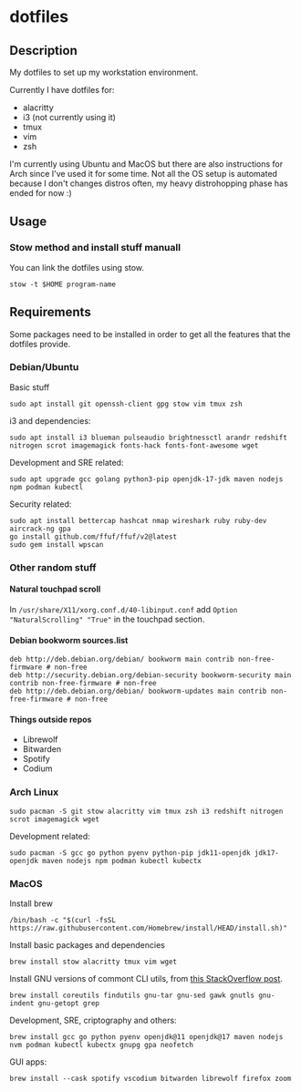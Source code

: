 # dotfiles

## Description

My dotfiles to set up my workstation environment.

Currently I have dotfiles for:
* alacritty
* i3 (not currently using it)
* tmux
* vim
* zsh

I'm currently using Ubuntu and MacOS but there are also instructions for Arch since I've used it for some time. Not all the OS setup is automated because I don't changes distros often, my heavy distrohopping phase has ended for now :)

## Usage

### Stow method and install stuff manuall
You can link the dotfiles using stow.
```
stow -t $HOME program-name
```
## Requirements
Some packages need to be installed in order to get all the features that the dotfiles provide.

### Debian/Ubuntu
Basic stuff
```
sudo apt install git openssh-client gpg stow vim tmux zsh
```

i3 and dependencies:
```
sudo apt install i3 blueman pulseaudio brightnessctl arandr redshift nitrogen scrot imagemagick fonts-hack fonts-font-awesome wget
```

Development and SRE related:
```
sudo apt upgrade gcc golang python3-pip openjdk-17-jdk maven nodejs npm podman kubectl
```

Security related:
```
sudo apt install bettercap hashcat nmap wireshark ruby ruby-dev aircrack-ng gpa
go install github.com/ffuf/ffuf/v2@latest
sudo gem install wpscan
```

### Other random stuff
#### Natural touchpad scroll
In `/usr/share/X11/xorg.conf.d/40-libinput.conf` add `Option "NaturalScrolling" "True"` in the touchpad section.
#### Debian bookworm sources.list
```
deb http://deb.debian.org/debian/ bookworm main contrib non-free-firmware # non-free
deb http://security.debian.org/debian-security bookworm-security main contrib non-free-firmware # non-free
deb http://deb.debian.org/debian/ bookworm-updates main contrib non-free-firmware # non-free
```
#### Things outside repos
- Librewolf
- Bitwarden
- Spotify
- Codium
### Arch Linux
```
sudo pacman -S git stow alacritty vim tmux zsh i3 redshift nitrogen scrot imagemagick wget
```

Development related:
```
sudo pacman -S gcc go python pyenv python-pip jdk11-openjdk jdk17-openjdk maven nodejs npm podman kubectl kubectx
```

### MacOS
Install brew
```
/bin/bash -c "$(curl -fsSL https://raw.githubusercontent.com/Homebrew/install/HEAD/install.sh)"
```
Install basic packages and dependencies
```
brew install stow alacritty tmux vim wget
```

Install GNU versions of commont CLI utils, from [this StackOverflow post](https://apple.stackexchange.com/questions/69223/how-to-replace-mac-os-x-utilities-with-gnu-core-utilities/69332#69332).
```
brew install coreutils findutils gnu-tar gnu-sed gawk gnutls gnu-indent gnu-getopt grep
```

Development, SRE, criptography and others:
```
brew install gcc go python pyenv openjdk@11 openjdk@17 maven nodejs nvm podman kubectl kubectx gnupg gpa neofetch
```

GUI apps:
```
brew install --cask spotify vscodium bitwarden librewolf firefox zoom
```
